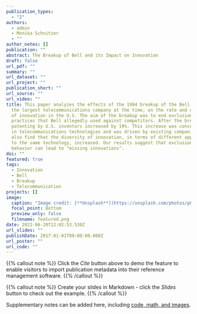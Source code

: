 ```yaml
---
publication_types:
  - "2"
authors:
  - admin
  - Monika Schnitzer
  - ""
author_notes: []
publication: ""
abstract: The Breakup of Bell and its Impact on Innovation
draft: false
url_pdf: ""
summary: ""
url_dataset: ""
url_project: ""
publication_short: ""
url_source: ""
url_video: ""
title: This paper analyzes the effects of the 1984 breakup of the Bell System,
  the largest telecommunications company at the time, on the rate and direction
  of innovation in the U.S. The aim of the breakup was to end exclusionary
  practices that Bell allegedly used against competitors. After the breakup,
  patenting by U.S. inventors increased by 19%. This increase was concentrated
  in telecommunications technologies and was driven by existing companies. We
  also find that the diversity of innovation, in terms of different approaches
  to the same technology, increased. Our results suggest that exclusionary
  behavior can lead to "missing innovations".
doi: ""
featured: true
tags:
  - Innovation
  - Bell
  - Breakup
  - Telecommunication
projects: []
image:
  caption: "Image credit: [**Unsplash**](https://unsplash.com/photos/pLCdAaMFLTE)"
  focal_point: Bottom
  preview_only: false
  filename: featured.png
date: 2022-06-20T12:02:53.530Z
url_slides: ""
publishDate: 2017-01-01T00:00:00.000Z
url_poster: ""
url_code: ""
---
```


{{% callout note %}}
Click the _Cite_ button above to demo the feature to enable visitors to import publication metadata into their reference management software.
{{% /callout %}}

{{% callout note %}}
Create your slides in Markdown - click the _Slides_ button to check out the example.
{{% /callout %}}

Supplementary notes can be added here, including [code, math, and images](https://wowchemy.com/docs/writing-markdown-latex/).

